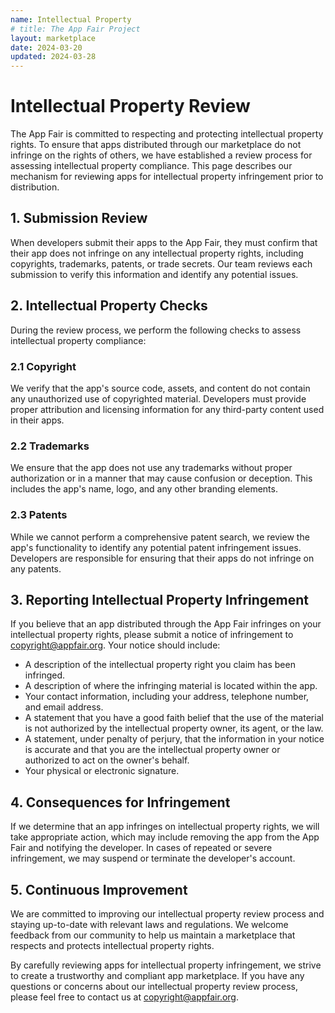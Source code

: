 ```yaml
---
name: Intellectual Property
# title: The App Fair Project
layout: marketplace
date: 2024-03-20
updated: 2024-03-28
---
```


# Intellectual Property Review

The App Fair is committed to respecting and protecting intellectual property rights. To ensure that apps distributed through our marketplace do not infringe on the rights of others, we have established a review process for assessing intellectual property compliance. This page describes our mechanism for reviewing apps for intellectual property infringement prior to distribution.

## 1. Submission Review

When developers submit their apps to the App Fair, they must confirm that their app does not infringe on any intellectual property rights, including copyrights, trademarks, patents, or trade secrets. Our team reviews each submission to verify this information and identify any potential issues.

## 2. Intellectual Property Checks

During the review process, we perform the following checks to assess intellectual property compliance:

### 2.1 Copyright

We verify that the app's source code, assets, and content do not contain any unauthorized use of copyrighted material. Developers must provide proper attribution and licensing information for any third-party content used in their apps.

### 2.2 Trademarks

We ensure that the app does not use any trademarks without proper authorization or in a manner that may cause confusion or deception. This includes the app's name, logo, and any other branding elements.

### 2.3 Patents

While we cannot perform a comprehensive patent search, we review the app's functionality to identify any potential patent infringement issues. Developers are responsible for ensuring that their apps do not infringe on any patents.

## 3. Reporting Intellectual Property Infringement

If you believe that an app distributed through the App Fair infringes on your intellectual property rights, please submit a notice of infringement to [copyright@appfair.org](mailto:copyright@appfair.org). Your notice should include:

- A description of the intellectual property right you claim has been infringed.
- A description of where the infringing material is located within the app.
- Your contact information, including your address, telephone number, and email address.
- A statement that you have a good faith belief that the use of the material is not authorized by the intellectual property owner, its agent, or the law.
- A statement, under penalty of perjury, that the information in your notice is accurate and that you are the intellectual property owner or authorized to act on the owner's behalf.
- Your physical or electronic signature.

## 4. Consequences for Infringement

If we determine that an app infringes on intellectual property rights, we will take appropriate action, which may include removing the app from the App Fair and notifying the developer. In cases of repeated or severe infringement, we may suspend or terminate the developer's account.

## 5. Continuous Improvement

We are committed to improving our intellectual property review process and staying up-to-date with relevant laws and regulations. We welcome feedback from our community to help us maintain a marketplace that respects and protects intellectual property rights.

By carefully reviewing apps for intellectual property infringement, we strive to create a trustworthy and compliant app marketplace. If you have any questions or concerns about our intellectual property review process, please feel free to contact us at [copyright@appfair.org](mailto:copyright@appfair.org).

